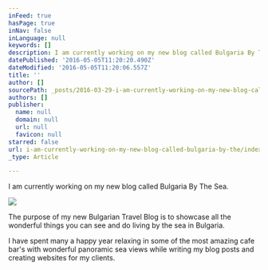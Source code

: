 ```yaml
---
inFeed: true
hasPage: true
inNav: false
inLanguage: null
keywords: []
description: I am currently working on my new blog called Bulgaria By The Sea.
datePublished: '2016-05-05T11:20:20.490Z'
dateModified: '2016-05-05T11:20:06.557Z'
title: ''
author: []
sourcePath: _posts/2016-03-29-i-am-currently-working-on-my-new-blog-called-bulgaria-by-the.md
authors: []
publisher:
  name: null
  domain: null
  url: null
  favicon: null
starred: false
url: i-am-currently-working-on-my-new-blog-called-bulgaria-by-the/index.html
_type: Article

---
```

I am currently working on my new blog called Bulgaria By The Sea.

[][0]
![](https://the-grid-user-content.s3-us-west-2.amazonaws.com/1842cd8b-e73d-4c36-9a55-a74c61a2f01f.jpg)

The purpose of my new Bulgarian Travel Blog is to showcase all the wonderful things you can see and do living by the sea in Bulgaria.

I have spent many a happy year relaxing in some of the most amazing cafe bar's with wonderful panoramic sea views while writing my blog posts and creating websites for my clients.

[0]: null